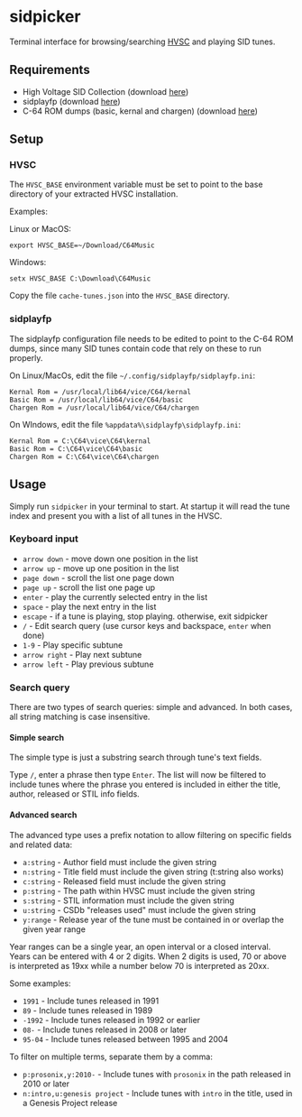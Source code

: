 # sidpicker
Terminal interface for browsing/searching [HVSC](http://www.hvsc.c64.org/) and playing SID tunes.

## Requirements

- High Voltage SID Collection (download [here](http://www.hvsc.c64.org/#download))
- sidplayfp  (download [here](https://sourceforge.net/projects/sidplay-residfp/files/sidplayfp/1.4/))
- C-64 ROM dumps (basic, kernal and chargen) (download [here](https://sourceforge.net/p/vice-emu/code/HEAD/tree/trunk/vice/data/C64/))

## Setup

### HVSC

The `HVSC_BASE` environment variable must be set to point to the base directory of your extracted HVSC installation.

Examples:

Linux or MacOS:
```
export HVSC_BASE=~/Download/C64Music
```
Windows:
```
setx HVSC_BASE C:\Download\C64Music
```

Copy the file `cache-tunes.json` into the `HVSC_BASE` directory.

### sidplayfp

The sidplayfp configuration file needs to be edited to point to the C-64 ROM dumps, since many
SID tunes contain code that rely on these to run properly.

On Linux/MacOs, edit the file `~/.config/sidplayfp/sidplayfp.ini`:
```
Kernal Rom = /usr/local/lib64/vice/C64/kernal
Basic Rom = /usr/local/lib64/vice/C64/basic
Chargen Rom = /usr/local/lib64/vice/C64/chargen
```

On WIndows, edit the file `%appdata%\sidplayfp\sidplayfp.ini`:
```
Kernal Rom = C:\C64\vice\C64\kernal
Basic Rom = C:\C64\vice\C64\basic
Chargen Rom = C:\C64\vice\C64\chargen
```

## Usage

Simply run `sidpicker` in your terminal to start. At startup it will read the tune index and present you with a list of all tunes in the HVSC.

### Keyboard input

   - `arrow down` - move down one position in the list
   - `arrow up` - move up one position in the list
   - `page down` - scroll the list one page down
   - `page up` - scroll the list one page up
   - `enter` - play the currently selected entry in the list
   - `space` - play the next entry in the list
   - `escape` - if a tune is playing, stop playing. otherwise, exit sidpicker
   - `/` - Edit search query (use cursor keys and backspace, `enter` when done)
   - `1-9` - Play specific subtune
   - `arrow right` - Play next subtune
   - `arrow left` - Play previous subtune

### Search query

There are two types of search queries: simple and advanced. In both cases, all string matching is case insensitive.

#### Simple search

The simple type is just a substring search through tune's text fields.

Type `/`, enter a phrase then type `Enter`. The list will now be filtered to include tunes where
the phrase you entered is included in either the title, author, released or STIL info fields.

#### Advanced search

The advanced type uses a prefix notation to allow filtering on specific fields and related data:

  - `a:string` - Author field must include the given string
  - `n:string` - Title field must include the given string (t:string also works)
  - `c:string` - Released field must include the given string
  - `p:string` - The path within HVSC must include the given string
  - `s:string` - STIL information must include the given string
  - `u:string` - CSDb "releases used" must include the given string
  - `y:range`  - Release year of the tune must be contained in or overlap the given year range
  
Year ranges can be a single year, an open interval or a closed interval. Years can be entered with 4 or 2 digits. When 2 digits is used, 70 or above is interpreted as 19xx while a number below 70 is interpreted as 20xx.

Some examples:

  - `1991`  - Include tunes released in 1991
  - `89`    - Include tunes released in 1989
  - `-1992` - Include tunes released in 1992 or earlier
  - `08-` - Include tunes released in 2008 or later
  - `95-04` - Include tunes released between 1995 and 2004

To filter on multiple terms, separate them by a comma:

  - `p:prosonix,y:2010-` - Include tunes with `prosonix` in the path released in 2010 or later
  - `n:intro,u:genesis project` - Include tunes with `intro` in the title, used in a Genesis Project release
